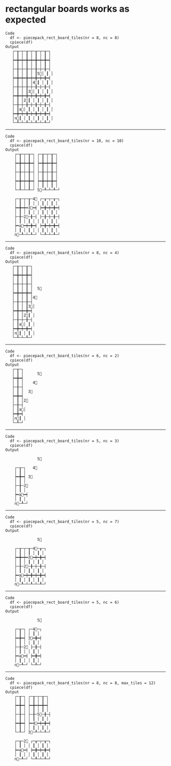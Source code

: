 # rectangular boards works as expected

    Code
      df <- piecepack_rect_board_tiles(nr = 8, nc = 8)
      cpiece(df)
    Output
       ┌─┰─┬─┰─┬─┰─┬─┰─┐
       │ ┃ │ ┃ │ ┃ │ ┃ │
       ┝━╋━┿━╋━┿━╋━┿━╋━┥
       │ ┃ │ ┃ │ ┃ │ ┃ │
       ├─╂─┼─╂─┼─╂─┼─╂─┤
       │ ┃ │ ┃ │ ┃5⃝│ ┃ │
       ┝━╋━┿━╋━┿━╋━┿━╋━┥
       │ ┃ │ ┃ │4⃝┃ │ ┃ │
       ├─╂─┼─╂─┼─╂─┼─╂─┤
       │ ┃ │ ┃3⃝│ ┃ │ ┃ │
       ┝━╋━┿━╋━┿━╋━┿━╋━┥
       │ ┃ │2⃝┃ │ ┃ │ ┃ │
       ├─╂─┼─╂─┼─╂─┼─╂─┤
       │ ┃a⃝│ ┃ │ ┃ │ ┃ │
       ┝━╋━┿━╋━┿━╋━┿━╋━┥
       │n⃝┃ │ ┃ │ ┃ │ ┃ │
       └─┸─┴─┸─┴─┸─┴─┸─┘
                        

---

    Code
      df <- piecepack_rect_board_tiles(nr = 10, nc = 10)
      cpiece(df)
    Output
        ┌─┰─┬─┰─┐ ┌─┰─┬─┰─┐
        │ ┃ │ ┃ │ │ ┃ │ ┃ │
        ┝━╋━┿━╋━┥ ┝━╋━┿━╋━┥
        │ ┃ │ ┃ │ │ ┃ │ ┃ │
        ├─╂─┼─╂─┤ ├─╂─┼─╂─┤
        │ ┃ │ ┃ │ │ ┃ │ ┃ │
        ┝━╋━┿━╋━┥ ┝━╋━┿━╋━┥
        │ ┃ │ ┃ │ │ ┃ │ ┃ │
        └─┸─┴─┸─┘ 5⃝─┸─┴─┸─┘
                           
        ┌─┰─┬─┰─4⃝ ┌─┰─┬─┰─┐
        │ ┃ │ ┃ │ │ ┃ │ ┃ │
        ┝━╋━┿━3⃝━┥ ┝━╋━┿━╋━┥
        │ ┃ │ ┃ │ │ ┃ │ ┃ │
        ├─╂─2⃝─╂─┤ ├─╂─┼─╂─┤
        │ ┃ │ ┃ │ │ ┃ │ ┃ │
        ┝━a⃝━┿━╋━┥ ┝━╋━┿━╋━┥
        │ ┃ │ ┃ │ │ ┃ │ ┃ │
        n⃝─┸─┴─┸─┘ └─┸─┴─┸─┘
                           
                           

---

    Code
      df <- piecepack_rect_board_tiles(nr = 8, nc = 4)
      cpiece(df)
    Output
       ┌─┰─┬─┰─┐    
       │ ┃ │ ┃ │    
       ┝━╋━┿━╋━┥    
       │ ┃ │ ┃ │    
       ├─╂─┼─╂─┤    
       │ ┃ │ ┃ │  5⃝ 
       ┝━╋━┿━╋━┥    
       │ ┃ │ ┃ │4⃝   
       ├─╂─┼─╂─┤    
       │ ┃ │ ┃3⃝│    
       ┝━╋━┿━╋━┥    
       │ ┃ │2⃝┃ │    
       ├─╂─┼─╂─┤    
       │ ┃a⃝│ ┃ │    
       ┝━╋━┿━╋━┥    
       │n⃝┃ │ ┃ │    
       └─┸─┴─┸─┘    
                    

---

    Code
      df <- piecepack_rect_board_tiles(nr = 6, nc = 2)
      cpiece(df)
    Output
       ┌─┰─┐        
       │ ┃ │      5⃝ 
       ┝━╋━┥        
       │ ┃ │    4⃝   
       ├─╂─┤        
       │ ┃ │  3⃝     
       ┝━╋━┥        
       │ ┃ │2⃝       
       ├─╂─┤        
       │ ┃a⃝│        
       ┝━╋━┥        
       │n⃝┃ │        
       └─┸─┘        
                    

---

    Code
      df <- piecepack_rect_board_tiles(nr = 5, nc = 3)
      cpiece(df)
    Output
                    
                  5⃝ 
                    
        ┌─┰─┐   4⃝   
        │ ┃ │       
        ┝━╋━┥ 3⃝     
        │ ┃ │       
        ├─╂─2⃝       
        │ ┃ │       
        ┝━a⃝━┥       
        │ ┃ │       
        n⃝─┸─┘       
                    
                    

---

    Code
      df <- piecepack_rect_board_tiles(nr = 5, nc = 7)
      cpiece(df)
    Output
                     
                  5⃝  
                     
        ┌─┰─┬─┰─4⃝─┰─┐
        │ ┃ │ ┃ │ ┃ │
        ┝━╋━┿━3⃝━┿━╋━┥
        │ ┃ │ ┃ │ ┃ │
        ├─╂─2⃝─╂─┼─╂─┤
        │ ┃ │ ┃ │ ┃ │
        ┝━a⃝━┿━╋━┿━╋━┥
        │ ┃ │ ┃ │ ┃ │
        n⃝─┸─┴─┸─┴─┸─┘
                     
                     

---

    Code
      df <- piecepack_rect_board_tiles(nr = 5, nc = 6)
      cpiece(df)
    Output
                    
                  5⃝ 
                    
        ┌─┰─┐ ┌─4⃝─┐ 
        │ ┃ │ │ ┃ │ 
        ┝━╋━┥ 3⃝━╋━┥ 
        │ ┃ │ │ ┃ │ 
        ├─╂─2⃝ ├─╂─┤ 
        │ ┃ │ │ ┃ │ 
        ┝━a⃝━┥ ┝━╋━┥ 
        │ ┃ │ │ ┃ │ 
        n⃝─┸─┘ └─┸─┘ 
                    
                    

---

    Code
      df <- piecepack_rect_board_tiles(nr = 8, nc = 8, max_tiles = 12)
      cpiece(df)
    Output
        ┌─┰─┐ ┌─┰─┬─┰─┐
        │ ┃ │ │ ┃ │ ┃ │
        ┝━╋━┥ ┝━╋━┿━╋━┥
        │ ┃ │ │ ┃ │ ┃ │
        ├─╂─┤ ├─╂─5⃝─╂─┤
        │ ┃ │ │ ┃ │ ┃ │
        ┝━╋━┥ ┝━4⃝━┿━╋━┥
        │ ┃ │ │ ┃ │ ┃ │
        └─┸─┘ 3⃝─┸─┴─┸─┘
                       
        ┌─┰─2⃝ ┌─┰─┬─┰─┐
        │ ┃ │ │ ┃ │ ┃ │
        ┝━a⃝━┥ ┝━╋━┿━╋━┥
        │ ┃ │ │ ┃ │ ┃ │
        n⃝─┸─┘ └─┸─┴─┸─┘
                       
                       


